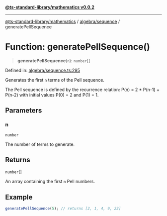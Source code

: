 [**@ts-standard-library/mathematics v0.0.2**](../../../README.md)

***

[@ts-standard-library/mathematics](../../../README.md) / [algebra/sequence](../README.md) / generatePellSequence

# Function: generatePellSequence()

> **generatePellSequence**(`n`): `number`[]

Defined in: [algebra/sequence.ts:295](https://github.com/gabaudette/ts-stdlib/blob/725aff52e6f28b9942b278b955914b3ace9f325c/packages/mathematics/src/algebra/sequence.ts#L295)

Generates the first `n` terms of the Pell sequence.

The Pell sequence is defined by the recurrence relation:
  P(n) = 2 * P(n-1) + P(n-2)
with initial values P(0) = 2 and P(1) = 1.

## Parameters

### n

`number`

The number of terms to generate.

## Returns

`number`[]

An array containing the first `n` Pell numbers.

## Example

```typescript
generatePellSequence(5); // returns [2, 1, 4, 9, 22]
```
